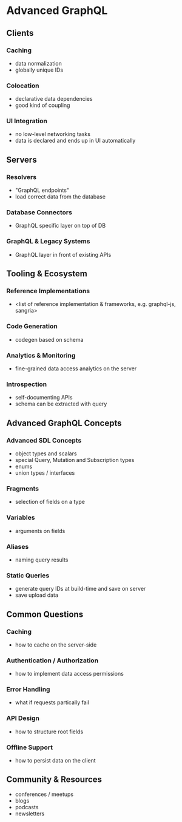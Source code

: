 # Advanced GraphQL 

## Clients

### Caching
- data normalization
- globally unique IDs
 
### Colocation
- declarative data dependencies
- good kind of coupling

### UI Integration
- no low-level networking tasks
- data is declared and ends up in UI automatically


## Servers

### Resolvers
- "GraphQL endpoints"
- load correct data from the database

### Database Connectors
- GraphQL specific layer on top of DB

### GraphQL & Legacy Systems
- GraphQL layer in front of existing APIs


## Tooling & Ecosystem

### Reference Implementations
- <list of reference implementation & frameworks, e.g. graphql-js, sangria>

### Code Generation
- codegen based on schema

### Analytics & Monitoring
- fine-grained data access analytics on the server

### Introspection
- self-documenting APIs
- schema can be extracted with query


## Advanced GraphQL Concepts

### Advanced SDL Concepts
- object types and scalars
- special Query, Mutation and Subscription types
- enums
- union types / interfaces

### Fragments
- selection of fields on a type

### Variables
- arguments on fields

### Aliases
- naming query results

### Static Queries
- generate query IDs at build-time and save on server
- save upload data

## Common Questions

### Caching
- how to cache on the server-side

### Authentication / Authorization
- how to implement data access permissions

### Error Handling
- what if requests partically fail

### API Design
- how to structure root fields 

### Offline Support
- how to persist data on the client

## Community & Resources
- conferences / meetups
- blogs
- podcasts
- newsletters


